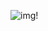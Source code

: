 ![img!](https://media.discordapp.net/attachments/978517958483652648/1103605067124330528/animesher.png?ex=66052fcf&is=65f2bacf&hm=9dff50e427184212b6edd93eed12f242c4c2566151b890d48724f8f2194f2df5&=&format=webp&quality=lossless&width=618&height=618)
